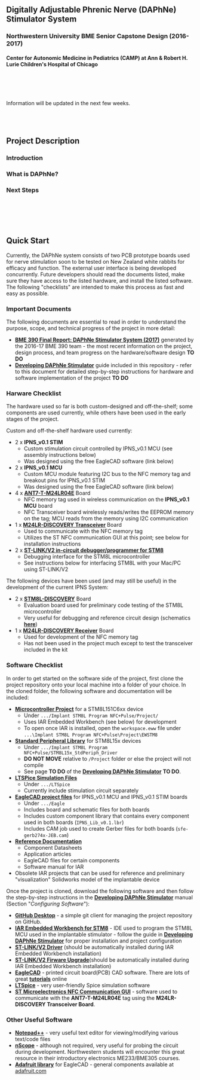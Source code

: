 ## Digitally Adjustable Phrenic Nerve (DAPhNe) Stimulator System
### Northwestern University BME Senior Capstone Design (2016-2017)
#### Center for Autonomic Medicine in Pediatrics (CAMP) at Ann & Robert H. Lurie Children's Hospital of Chicago
<br></br>
<br></br>
Information will be updated in the next few weeks.
<br></br>
<br></br>

## Project Description
### Introduction
### What is DAPhNe?
### Next Steps 
<br></br>
<br></br>
## Quick Start 
Currently, the DAPhNe system consists of two PCB prototype boards used for nerve stimulation soon to be tested on New Zealand white rabbits for efficacy and function. The external user interface is being developed concurrently. Future developers should read the documents listed, make sure they have access to the listed hardware, and install the listed software. The following "checklists" are intended to make this process as fast and easy as possible.
### Important Documents 
The following documents are essential to read in order to understand the purpose, scope, and technical progress of the project in more detail:
* [**BME 390 Final Report: DAPhNe Stimulator System (2017)**]() generated by the 2016-17 BME 390 team - the most recent information on the project, design process, and team progress on the hardware/software design **TO DO**  
* [**Developing DAPhNe Stimulator**]() guide included in this repository - refer to this document for detailed step-by-step instructions for hardware and software implementation of the project **TO DO** 

### Harware Checklist
The hardware used so far is both custom-designed and off-the-shelf; some components are used currently, while others have been used in the early stages of the project.

Custom and off-the-shelf hardware used currently:
* 2 x **IPNS_v0.1 STIM**
  - Custom stimulation circuit controlled by IPNS_v0.1 MCU (see assembly instructions below)
  - Was designed using the free EagleCAD software (link below)
* 2 x **IPNS_v0.1 MCU**
  - Custom MCU module featuring I2C bus to the NFC memory tag and breakout pins for IPNS_v0.1 STIM
  - Was designed using the free EagleCAD software (link below)
* 4 x [**ANT7-T-M24LR04E**](http://www.st.com/content/st_com/en/products/evaluation-tools/product-evaluation-tools/st25-nfc-rfid-eval-boards/st25-nfc-rfid-antennas/ant7-t-m24lr04e.html) Board
  - NFC memory tag used in wireless communication on the **IPNS_v0.1 MCU** board
  - NFC Transceiver board wirelessly reads/writes the EEPROM memory on the tag; MCU reads from the memory using I2C communication
* 1 x [**M24LR-DISCOVERY Transceiver**](http://www.st.com/content/st_com/en/products/evaluation-tools/product-evaluation-tools/st25-nfc-rfid-eval-boards/st25-nfc-rfid-eval-boards/m24lr-discovery.html) Board
  - Used to communicate with the NFC memory tag
  - Utilizes the ST NFC communication GUI at this point; see below for installation instructions
* 2 x [**ST-LINK/V2 in-circuit debugger/programmer for STM8**](http://www.st.com/en/development-tools/st-link-v2.html?s_searchtype=partnumber)
  - Debugging interface for the STM8L microcontroller
  - See instructions below for interfacing STM8L with your Mac/PC using ST-LINK/V2

The following devices have been used (and may still be useful) in the development of the current IPNS System:
* 2 x [**STM8L-DISCOVERY**](http://www.st.com/en/evaluation-tools/stm8l-discovery.html) Board
  - Evaluation board used for preliminary code testing of the STM8L microcontroller
  - Very useful for debugging and reference circuit design (schematics [**here**](https://github.com/AlexeyRevinski/BME390/blob/master/Reference%20Documentation/STM8L-DISCOVERY%20Schematic.pdf))
* 1 x [**M24LR-DISCOVERY Receiver**](http://www.st.com/content/st_com/en/products/evaluation-tools/product-evaluation-tools/st25-nfc-rfid-eval-boards/st25-nfc-rfid-eval-boards/m24lr-discovery.html) Board
  - Used for development of the NFC memory tag
  - Has not been used in the project much except to test the transceiver included in the kit



### Software Checklist 
In order to get started on the software side of the project, first clone the project repository onto your local machine into a folder of your choice. In the cloned folder, the following software and documentation will be included:
* [**Microcontroller Project**](https://github.com/AlexeyRevinski/BME390/tree/master/Implant%20STM8L%20Program%20NFC%2BPulse/Project) for a STM8L151C6xx device
  - Under `.../Implant STM8L Program NFC+Pulse/Project/`
  - Uses IAR Embedded Workbench (see below) for development
  - To open once IAR is installed, open the `workspace.eww` file under `...\Implant STM8L Program NFC+Pulse\Project\EWSTM8`
* [**Standard Peripheral Library**](https://github.com/AlexeyRevinski/BME390/tree/master/Implant%20STM8L%20Program%20NFC%2BPulse/STM8L15x_StdPeriph_Driver) for STM8L15x devices
  - Under `.../Implant STM8L Program NFC+Pulse/STM8L15x_StdPeriph_Driver`
  - **DO NOT MOVE** relative to `/Project` folder or else the project will not compile
  - See page **TO DO** of the [**Developing DAPhNe Stimulator**]() **TO DO**.
* [**LTSPice Simulation Files**](https://github.com/AlexeyRevinski/BME390/tree/master/LTSpice)
  - Under `.../LTSpice`
  - Currently include stimulation circuit separately
* [**EagleCAD project files**](https://github.com/AlexeyRevinski/BME390/tree/master/Eagle) for IPNS_v0.1 MCU and IPNS_v0.1 STIM boards
  - Under `.../Eagle`
  - Includes board and schematic files for both boards
  - Includes custom component library that contains every component used in both boards (`IPNS_Lib_v0.1.lbr`)
  - Includes CAM job used to create Gerber files for both boards (`sfe-gerb274x-JEB.cam`)
* [**Reference Documentation**](https://github.com/AlexeyRevinski/BME390/tree/master/Reference%20Documentation)
  - Component Datasheets
  - Application articles
  - EagleCAD files for certain components
  - Software manual for IAR
* Obsolete IAR projects that can be used for reference and preliminary "visualization" Solidworks model of the implantable device

Once the project is cloned, download the following software and then follow the step-by-step instructions in the [**Developing DAPhNe Stimulator**]() manual (Section "*Configuring Software*"):
* [**GitHub Desktop**](https://desktop.github.com/) - a simple git client for managing the project repository on GitHub.
* [**IAR Embedded Workbench for STM8**](https://www.iar.com/iar-embedded-workbench/#!?architecture=STM8) - IDE used to program the STM8L MCU used in the implantable stimulator - follow the guide in [**Developing DAPhNe Stimulator**]() for proper installation and project configuration
* [**ST-LINK/V2 Driver**](http://www.st.com/content/st_com/en/products/embedded-software/development-tool-software/stsw-link009.html) (should be automatically installed during IAR Embedded Workbench installation)
* [**ST-LINK/V2 Firware Upgrade**](http://www.st.com/content/st_com/en/products/embedded-software/development-tool-software/stsw-link007.html)(should be automatically installed during IAR Embedded Workbench installation)
* [**EagleCAD**](http://www.autodesk.com/products/eagle/free-download) - printed circuit board(PCB) CAD software. There are lots of great [**tutorials**](https://www.youtube.com/watch?v=1AXwjZoyNno) online
* [**LTSpice**](http://www.linear.com/designtools/software/#LTspice) - very user-friendly Spice simulation software
* [**ST Microelectronics NFC Communication GUI**](http://www.st.com/content/st_com/en/products/embedded-software/st25-nfc-rfid-software/stsw-m24lr011.html) - software used to communicate with the **ANT7-T-M24LR04E** tag using the **M24LR-DISCOVERY Transceiver Board**.

### Other Useful Software
* [**Notepad++**](https://notepad-plus-plus.org/download/v7.3.1.html) - very useful text editor for viewing/modifying various text/code files
* [**nScope**](http://www.nscope.org/) - although not required, very useful for probing the circuit during development. Northwestern students will encounter this great resource in their introductory electronics ME233/BME305 courses. 
* [**Adafruit library**](https://github.com/adafruit/Adafruit-Eagle-Library/zipball/master) for EagleCAD - general components available at [adafruit.com](https://www.adafruit.com)



